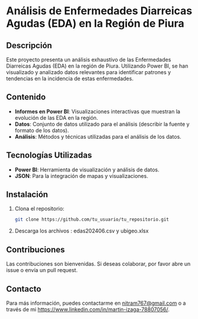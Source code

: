 # Análisis de Enfermedades Diarreicas Agudas (EDA) en la Región de Piura

## Descripción
Este proyecto presenta un análisis exhaustivo de las Enfermedades Diarreicas Agudas (EDA) en la región de Piura. Utilizando Power BI, se han visualizado y analizado datos relevantes para identificar patrones y tendencias en la incidencia de estas enfermedades.

## Contenido
- **Informes en Power BI**: Visualizaciones interactivas que muestran la evolución de las EDA en la región.
- **Datos**: Conjunto de datos utilizado para el análisis (describir la fuente y formato de los datos).
- **Análisis**: Métodos y técnicas utilizadas para el análisis de los datos.

## Tecnologías Utilizadas
- **Power BI**: Herramienta de visualización y análisis de datos.
- **JSON**: Para la integración de mapas y visualizaciones.

## Instalación
1. Clona el repositorio:
   ```bash
   git clone https://github.com/tu_usuario/tu_repositorio.git
2. Descarga los archivos : edas202406.csv y ubigeo.xlsx

## Contribuciones
Las contribuciones son bienvenidas. Si deseas colaborar, por favor abre un issue o envía un pull request.

## Contacto
Para más información, puedes contactarme en nitram767@gmail.com o a través de mi https://www.linkedin.com/in/martin-izaga-78807056/.
